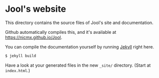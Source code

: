 # Jool's website

This directory contains the source files of Jool's site and documentation.

Github automatically compiles this, and it's available at https://nicmx.github.io/Jool.

You can compile the documentation yourself by running [Jekyll](http://jekyllrb.com/) right here.

```bash
$ jekyll build
```

Have a look at your generated files in the new `_site/` directory. (Start at `index.html`.)

